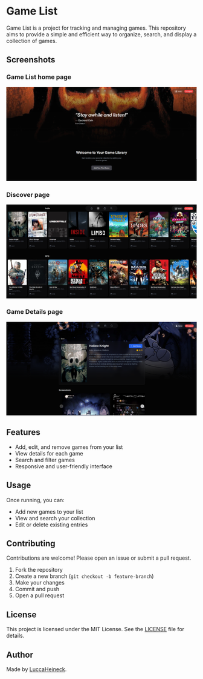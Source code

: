 # Game List

Game List is a project for tracking and managing games. This repository aims to provide a simple and efficient way to organize, search, and display a collection of games.

## Screenshots

### Game List home page
![Game List Screenshot](screenshots/gamelist1.png)

### Discover page
![Add Game Screenshot](screenshots/gamelist2.png)

### Game Details page
![Add Game Screenshot](screenshots/gamelist3.png)

## Features

- Add, edit, and remove games from your list
- View details for each game
- Search and filter games
- Responsive and user-friendly interface

## Usage

Once running, you can:

- Add new games to your list
- View and search your collection
- Edit or delete existing entries

## Contributing

Contributions are welcome! Please open an issue or submit a pull request.

1. Fork the repository
2. Create a new branch (`git checkout -b feature-branch`)
3. Make your changes
4. Commit and push
5. Open a pull request

## License

This project is licensed under the MIT License. See the [LICENSE](LICENSE) file for details.

## Author

Made by [LuccaHeineck](https://github.com/LuccaHeineck).
